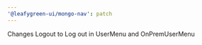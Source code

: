 ```yaml
---
'@leafygreen-ui/mongo-nav': patch
---
```


Changes Logout to Log out in UserMenu and OnPremUserMenu
